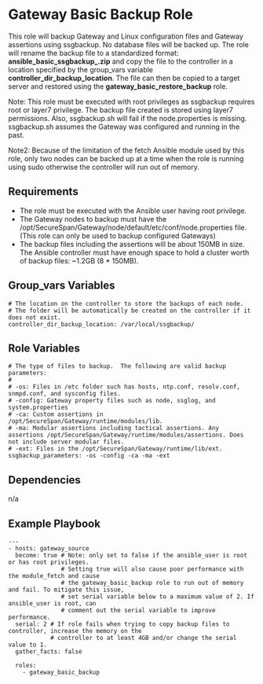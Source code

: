 Gateway Basic Backup Role
=======

This role will backup Gateway and Linux configuration files and Gateway assertions using ssgbackup. No database files will
be backed up. The role will rename the backup file to a standardized format: **ansible_basic_ssgbackup_<hostname>.zip** and copy the file to the controller in a location specified by the group_vars variable **controller_dir_backup_location**. The file can then 
be copied to a target server and restored using the **gateway_basic_restore_backup** role.
 
 Note: This role must be executed with root privileges as ssgbackup requires root or layer7 privilege.  The backup file created is stored  using layer7 permissions.  Also, ssgbackup.sh will fail if the node.properties is missing. ssgbackup.sh assumes the Gateway was
configured and running in the past.
	   
 Note2: Because of the limitation of the fetch Ansible module used by this role, only two nodes can be backed up at a time when the role is running using sudo otherwise the controller will run out of memory.

Requirements
------------

- The role must be executed with the Ansible user having root privilege.
- The Gateway nodes to backup must have the /opt/SecureSpan/Gateway/node/default/etc/conf/node.properties file. (This role can only be used
  to backup configured Gateways)
- The backup files including the assertions will be about 150MB in size.  The Ansible controller must have enough space to hold a cluster worth
  of backup files: ~1.2GB (8 * 150MB).

Group_vars Variables
--------------

```
# The location on the controller to store the backups of each node.
# The folder will be automatically be created on the controller if it does not exist.
controller_dir_backup_location: /var/local/ssgbackup/
```

Role Variables
--------------

```
# The type of files to backup.  The following are valid backup parameters:
# 
# -os: Files in /etc folder such has hosts, ntp.conf, resolv.conf, snmpd.conf, and sysconfig files.
# -config: Gateway property files such as node, ssglog, and system.properties
# -ca: Custom assertions in /opt/SecureSpan/Gateway/runtime/modules/lib.
# -ma: Modular assertions including tactical assertions. Any assertions /opt/SecureSpan/Gateway/runtime/modules/assertions. Does not include server modular files.      
# -ext: Files in the /opt/SecureSpan/Gateway/runtime/lib/ext.
ssgbackup_parameters: -os -config -ca -ma -ext
```

Dependencies
------------

n/a

Example Playbook
----------------
```
---
- hosts: gateway_source
  become: true # Note: only set to false if the ansible_user is root or has root privileges.
               # Setting true will also cause poor performance with the module_fetch and cause
               # the gateway_basic_backup role to run out of memory and fail. To mitigate this issue,
               # set serial variable below to a maximum value of 2. If ansible_user is root, can 
               # comment out the serial variable to improve performance.
  serial: 2 # If role fails when trying to copy backup files to controller, increase the memory on the
            # controller to at least 4GB and/or change the serial value to 1.
  gather_facts: false
  
  roles:
    - gateway_basic_backup
```
